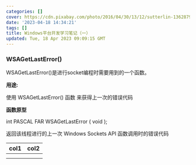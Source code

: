 ```yaml
---
categories: []
cover: https://cdn.pixabay.com/photo/2016/04/30/13/12/sutterlin-1362879__340.jpg
date: '2023-04-18 14:34:21'
tags: []
title: Windows平台开发学习笔记（一）
updated: Tue, 18 Apr 2023 09:09:15 GMT
---
```

### WSAGetLastError()

WSAGetLastError()是进行socket编程时需要用到的一个函数。

**用途:**

使用 WSAGetLastError() 函数 来获得上一次的错误代码

**函数原型**

int PASCAL FAR WSAGetLastError ( void );

返回该线程进行的上一次 Windows Sockets API 函数调用时的错误代码

| col1 | col2 |
| ---- | ---- | 
|      |      | 
|      |      | 

